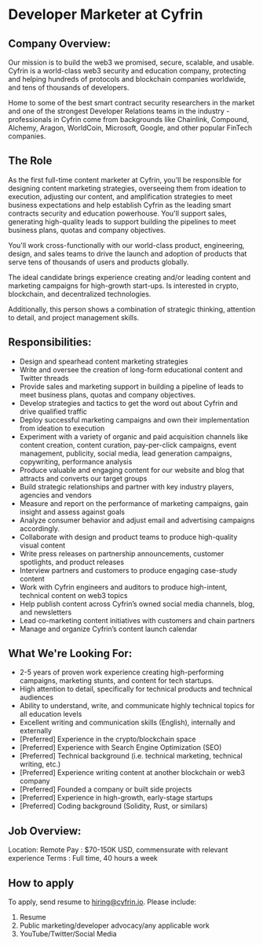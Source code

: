 # Developer Marketer at Cyfrin

## Company Overview:

Our mission is to build the web3 we promised, secure, scalable, and usable. Cyfrin is a world-class web3 security and education company, protecting and helping hundreds of protocols and blockchain companies worldwide, and tens of thousands of developers.

Home to some of the best smart contract security researchers in the market and one of the strongest Developer Relations teams in the industry - professionals in Cyfrin come from backgrounds like Chainlink, Compound, Alchemy, Aragon, WorldCoin, Microsoft, Google, and other popular FinTech companies.

## The Role

As the first full-time content marketer at Cyfrin, you'll be responsible for designing content marketing strategies, overseeing them from ideation to execution, adjusting our content, and amplification strategies to meet business expectations and help establish Cyfrin as the leading smart contracts security and education powerhouse. You'll support sales, generating high-quality leads to support building the pipelines to meet business plans, quotas and company objectives. 

You'll work cross-functionally with our world-class product, engineering, design, and sales teams to drive the launch and adoption of products that serve tens of thousands of users and products globally.

The ideal candidate brings experience creating and/or leading content and marketing campaigns for high-growth start-ups. Is interested in crypto, blockchain, and decentralized technologies. 

Additionally, this person shows a combination of strategic thinking, attention to detail, and project management skills.

## Responsibilities:

- Design and spearhead content marketing strategies
- Write and oversee the creation of long-form educational content and Twitter threads
- Provide sales and marketing support in building a pipeline of leads to meet business plans, quotas and company objectives.
- Develop strategies and tactics to get the word out about Cyfrin and drive qualified traffic
- Deploy successful marketing campaigns and own their implementation from ideation to execution
- Experiment with a variety of organic and paid acquisition channels like content creation, content curation, pay-per-click campaigns, event management, publicity, social media, lead generation campaigns, copywriting, performance analysis
- Produce valuable and engaging content for our website and blog that attracts and converts our target groups
- Build strategic relationships and partner with key industry players, agencies and vendors
- Measure and report on the performance of marketing campaigns, gain insight and assess against goals
- Analyze consumer behavior and adjust email and advertising campaigns accordingly.
- Collaborate with design and product teams to produce high-quality visual content
- Write press releases on partnership announcements, customer spotlights, and product releases
- Interview partners and customers to produce engaging case-study content
- Work with Cyfrin engineers and auditors to produce high-intent, technical content on web3 topics
- Help publish content across Cyfrin’s owned social media channels, blog, and newsletters
- Lead co-marketing content initiatives with customers and chain partners
- Manage and organize Cyfrin’s content launch calendar

## What We're Looking For:

- 2-5 years of proven work experience creating high-performing campaigns, marketing stunts, and content for tech startups.
- High attention to detail, specifically for technical products and technical audiences
- Ability to understand, write, and communicate highly technical topics for all education levels
- Excellent writing and communication skills (English), internally and externally
- [Preferred] Experience in the crypto/blockchain space
- [Preferred] Experience with Search Engine Optimization (SEO)
- [Preferred] Technical background (i.e. technical marketing, technical writing, etc.)
- [Preferred] Experience writing content at another blockchain or web3 company
- [Preferred] Founded a company or built side projects
- [Preferred] Experience in high-growth, early-stage startups
- [Preferred] Coding background (Solidity, Rust, or similars)
  
## Job Overview:

Location: Remote
Pay : $70-150K USD, commensurate with relevant experience
Terms : Full time, 40 hours a week 

## How to apply

To apply, send resume to hiring@cyfrin.io. Please include:

1. Resume 
2. Public marketing/developer advocacy/any applicable work
3. YouTube/Twitter/Social Media
